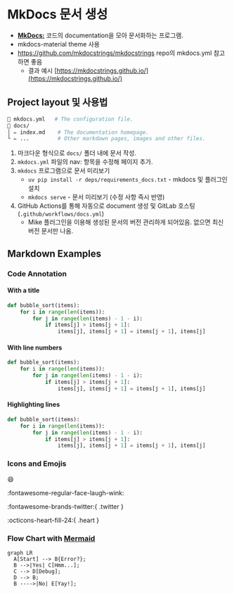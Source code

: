 # MkDocs 문서 생성

- [**MkDocs:**](https://www.mkdocs.org) 코드의 documentation을 모아 문서화하는 프로그램.
- mkdocs-material theme 사용
- https://github.com/mkdocstrings/mkdocstrings repo의 mkdocs.yml 참고하면 좋음
    - 결과 예시 [https://mkdocstrings.github.io/](https://mkdocstrings.github.io/)

## Project layout 및 사용법

```sh
📄 mkdocs.yml   # The configuration file.
📂 docs/
│ ✏️ index.md    # The documentation homepage.
└ ✏️ ...         # Other markdown pages, images and other files.
```

1. 마크다운 형식으로 `docs/` 폴더 내에 문서 작성.
2. `mkdocs.yml` 파일의 nav: 항목을 수정해 페이지 추가.
3. `mkdocs` 프로그램으로 문서 미리보기
    - `uv pip install -r deps/requirements_docs.txt` - mkdocs 및 플러그인 설치
    - `mkdocs serve` - 문서 미리보기 (수정 사항 즉시 반영)
4. GitHub Actions를 통해 자동으로 document 생성 및 GitLab 호스팅 (`.github/workflows/docs.yml`)
    - Mike 플러그인을 이용해 생성된 문서의 버전 관리하게 되어있음. 없으면 최신버전 문서만 나옴.


## Markdown Examples

### Code Annotation 

#### With a title

```python title="bubble_sort.py"
def bubble_sort(items):
    for i in range(len(items)):
        for j in range(len(items) - 1 - i):
            if items[j] > items[j + 1]:
                items[j], items[j + 1] = items[j + 1], items[j]
```

#### With line numbers

```python linenums="1"
def bubble_sort(items):
    for i in range(len(items)):
        for j in range(len(items) - 1 - i):
            if items[j] > items[j + 1]:
                items[j], items[j + 1] = items[j + 1], items[j]
```

#### Highlighting lines

```python hl_lines="2 3"
def bubble_sort(items):
    for i in range(len(items)):
        for j in range(len(items) - 1 - i):
            if items[j] > items[j + 1]:
                items[j], items[j + 1] = items[j + 1], items[j]
```

### Icons and Emojis

:smile: 

:fontawesome-regular-face-laugh-wink:

:fontawesome-brands-twitter:{ .twitter }

:octicons-heart-fill-24:{ .heart }

### Flow Chart with [Mermaid](https://mermaid.js.org/intro)

```mermaid
graph LR
  A[Start] --> B{Error?};
  B -->|Yes| C[Hmm...];
  C --> D[Debug];
  D --> B;
  B ---->|No| E[Yay!];
```
